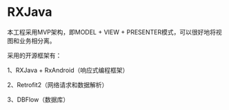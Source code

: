# RXJava

本工程采用MVP架构，即MODEL + VIEW + PRESENTER模式，可以很好地将视图和业务相分离。

采用的开源框架有：

1、RXJava + RxAndroid（响应式编程框架）

2、Retrofit2（网络请求和数据解析）

3、DBFlow（数据库）
